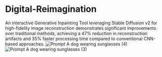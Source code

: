 # Digital-Reimagination
An interactive Generative Inpainting Tool leveraging Stable Diffusion v2 for high-fidelity image reconstruction demonstrates significant improvements over traditional methods, achieving a 47% reduction in reconstruction artifacts and 35% faster processing time compared to conventional CNN-based approaches.
![Prompt A dog wearing sunglasses (4)](https://github.com/user-attachments/assets/4e9de9fc-a707-4766-be0d-50ba7a58a927)
![Prompt A dog wearing sunglasses (3)](https://github.com/user-attachments/assets/6a79016e-dacd-4f9d-942e-c9d03acf8f9c)
